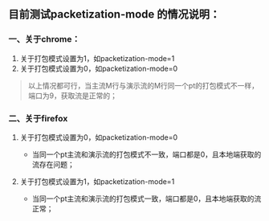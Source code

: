 ## 目前测试packetization-mode 的情况说明：

### 一、关于chrome：

1. 关于打包模式设置为1，如packetization-mode=1 
2. 关于打包模式设置为0，如packetization-mode=0

> 以上情况都可行，当主流M行与演示流的M行同一个pt的打包模式不一样，端口为9，获取流是正常的；


### 二、关于firefox
1. 关于打包模式设置为0，如packetization-mode=0
   - 当同一个pt主流和演示流的打包模式不一致，端口都是0，且本地端获取的流存在问题；
  
2. 关于打包模式设置为1，如packetization-mode=1  
   - 当同一个pt主流和演示流的打包模式一致，端口都是0，且本地端获取的流正常；
